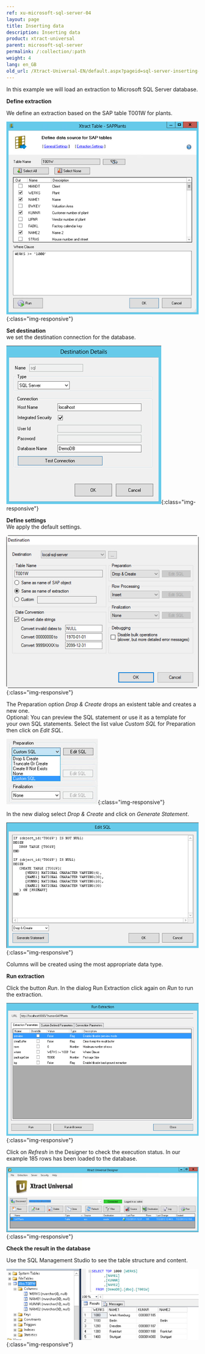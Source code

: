 ```yaml
---
ref: xu-microsoft-sql-server-04
layout: page
title: Inserting data
description: Inserting data
product: xtract-universal
parent: microsoft-sql-server
permalink: /:collection/:path
weight: 4
lang: en_GB
old_url: /Xtract-Universal-EN/default.aspx?pageid=sql-server-inserting-data
---
```


In this example we will load an extraction to Microsoft SQL Server database.

**Define extraction** 

We define an extraction based on the SAP table T001W for plants.

![MSSql-Table-Extraction-T001w](/img/content/MSSql-Table-Extraction-T001w.png){:class="img-responsive"}

**Set destination** <br>
we set the destination connection for the database.  


![MSSql-Destination-Details-Integrated-Security](/img/content/MSSql-Destination-Details-Integrated-Security.png){:class="img-responsive"}

**Define settings** <br>
We apply the default settings.

![MSSql-Extraction-Specific-Settings-T001w](/img/content/MSSql-Extraction-Specific-Settings-T001w.png){:class="img-responsive"}

The Preparation option *Drop & Create* drops an existent table and creates a new one.  
Optional: You can preview the SQL statement or use it as a template for your own SQL statements. Select the list value *Custom SQL* for Preparation then click on *Edit SQL*.

![MSSql-Extraction-Specific-Settings-Custom-SQL](/img/content/MSSql-Extraction-Specific-Settings-Custom-SQL.png){:class="img-responsive"}

In the new dialog select *Drop & Create* and click on *Generate Statement*. 

![MSSql-Custom-SQL-Drop-And-Create](/img/content/MSSql-Custom-SQL-Drop-And-Create.png){:class="img-responsive"}

Columns will be created using the most appropriate data type. 

**Run extraction** 

Click the button *Run*. In the dialog Run Extraction click again on *Run* to run the extraction. 

![MSSql-Run-Extraction](/img/content/MSSql-Run-Extraction.png){:class="img-responsive"}

Click on *Refresh* in the Designer to check the execution status. In our example 185 rows has been loaded to the database.

![MSSql-Designer-Status](/img/content/MSSql-Designer-Status.png){:class="img-responsive"}

**Check the result in the database** 

Use the SQL Management Studio to see the table structure and content.  

![MSSql-Extraction-Table-Data](/img/content/MSSql-Extraction-Table-Data.png){:class="img-responsive"}
